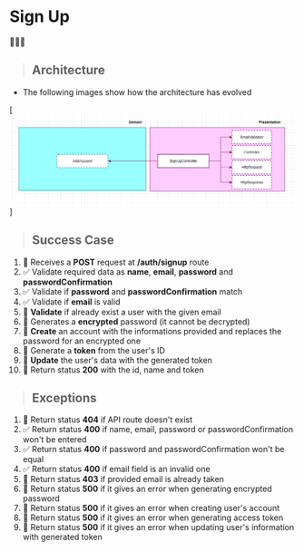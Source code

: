 # Sign Up

🔲✅❎

> ## Architecture
* The following images show how the architecture has evolved

[![alt architecture](public/img/signup/architecture-part-one.png)]
> ## Success Case

1. 🔲 Receives a **POST** request at **/auth/signup** route
2. ✅ Validate required data as **name**, **email**, **password** and **passwordConfirmation**
3. ✅ Validate if **password** and **passwordConfirmation** match
4. ✅ Validate if **email** is valid
5. 🔲 **Validate** if already exist a user with the given email
6. 🔲 Generates a **encrypted** password (it cannot be decrypted)
7. 🔲 **Create** an account with the informations provided and replaces the password for an encrypted one
8. 🔲 Generate a **token** from the user's ID
9. 🔲 **Update** the user's data with the generated token
10. 🔲 Return status **200** with the id, name and token

> ## Exceptions

1. 🔲 Return status **404** if API route doesn't exist
2. ✅ Return status **400** if name, email, password or passwordConfirmation won't be entered
3. ✅ Return status **400** if password and passwordConfirmation won't be equal
4. ✅ Return status **400** if email field is an invalid one
5. 🔲 Return status **403** if provided email is already taken
6. 🔲 Return status **500** if it gives an error when generating encrypted password
7. 🔲 Return status **500** if it gives an error when creating user's account
8. 🔲 Return status **500** if it gives an error when generating access token
9. 🔲 Return status **500** if it gives an error when updating user's information with generated token